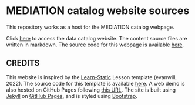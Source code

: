 # MEDIATION catalog website sources

This repository works as a host for the MEDIATION catalog webpage. 

Click [here](https://mediation-ocean.github.io/mediation-catalog-webpage) to access the data catalog website. The content source files are written in markdown. The source code for this webpage is available [here](https://github.com/mediation-ocean/mediation-catalog-webpage).

## CREDITS

This website is inspired by the [Learn-Static](https://github.com/learn-static) Lesson template (evanwill, 2022). The source code for this template is available [here](https://github.com/learn-static/lesson-template). A web demo is also hosted on GitHub Pages following [this URL](https://learn-static.github.io/lesson-template/).
The site is built using [Jekyll](https://jekyllrb.com/) on [GitHub Pages](https://pages.github.com/), and is styled using [Bootstrap](https://getbootstrap.com/).
